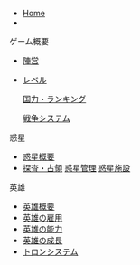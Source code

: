 
- [Home](/)
- 

ゲーム概要
  - [陣営](war1.md)

  - [レベル](war2.md)

    [国力・ランキング](war3.md)

    [戦争システム](war4.md)


惑星
  - [惑星概要](planet1.md)
  - [探査・占領](planet2.md)
    [惑星管理](planet3.md)
    [惑星施設](planet4.md)

英雄  
  - [英雄概要](hero1.md)
  - [英雄の雇用](hero2.md)
  - [英雄の能力](hero3.md)
  - [英雄の成長](hero4.md)
  - [トロンシステム](hero5.md)